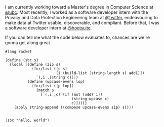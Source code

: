 I am currently working toward a Master's degree in Computer Science at [@ubc](https://www.ubc.ca).
Most recently, I worked as a software developer intern with the Privacy and Data Protection Engineering team at 
[@twitter](https://github.com/twitter), endeavouring to make data at Twitter usable, discoverable, and compliant.
Before that, I was a software developer intern at [@hootsuite](https://www.hootsuite.com/).

If you can tell me what the code below evaluates to, chances are we're gonna get along great

```racket
#lang racket

(define (sbc s)
  (local [(define (zip s)
            (for/list ([c s]
                       [i (build-list (string-length s) add1)])
              `(,i ,(string c))))
          (define (upcase-evens lop)
            (for/list ([p lop])
              (match p
                [`(,i ,c) (if (not (odd? i))
                              (string-upcase c)
                              c)])))]
    (apply string-append ((compose upcase-evens zip) s))))


(sbc "hello, world")
```
